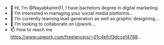 - 👋 Hi, I’m @Nayabkarim01, I have bachelors degree in digital marketing.
- 👀 I’m interested in managing your social media platforms...
- 🌱 I’m currently learning lead generation as well as graphic desigining...
- 💞️ I’m looking to collaborate on Upwork...
- 📫 How to reach me https://www.upwork.com/freelancers/~01c4efcf3dcce14788...

<!---
Nayabkarim01/Nayabkarim01 is a ✨ special ✨ repository because its `README.md` (this file) appears on your GitHub profile.
You can click the Preview link to take a look at your changes.
--->
